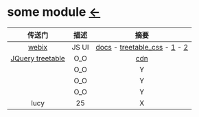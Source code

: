 # some module  [←](../index.md)

| 传送门 | 描述 | 摘要 |
|:---:|:---:|:---:|
| [webix](webix.html) | JS UI | [docs](https://docs.webix.com/desktop__getting_started.html) - [treetable_css](https://docs.webix.com/desktop__treetable_css.html) - [1](https://docs.webix.com/tutorials__start_coding.html) - [2](https://snippet.webix.com/f6n436k8)|
| [JQuery treetable](http://ludo.cubicphuse.nl/jquery-treetable/#usage) | O_O | [cdn](https://cdnjs.com/libraries/jquery-treetable) |
| []() | O_O | Y |
| []() | O_O | Y |
| []() | O_O | Y |
| lucy | 25 | X |

